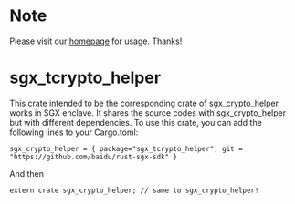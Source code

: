 # Note

Please visit our [homepage](https://github.com/baidu/rust-sgx-sdk) for usage. Thanks!

# sgx_tcrypto_helper

This crate intended to be the corresponding crate of sgx_crypto_helper works in SGX enclave. It shares the source codes with sgx_crypto_helper but with different dependencies. To use this crate, you can add the following lines to your Cargo.toml:

```
sgx_crypto_helper = { package="sgx_tcrypto_helper", git = "https://github.com/baidu/rust-sgx-sdk" }
```

And then

```
extern crate sgx_crypto_helper; // same to sgx_crypto_helper!
```
